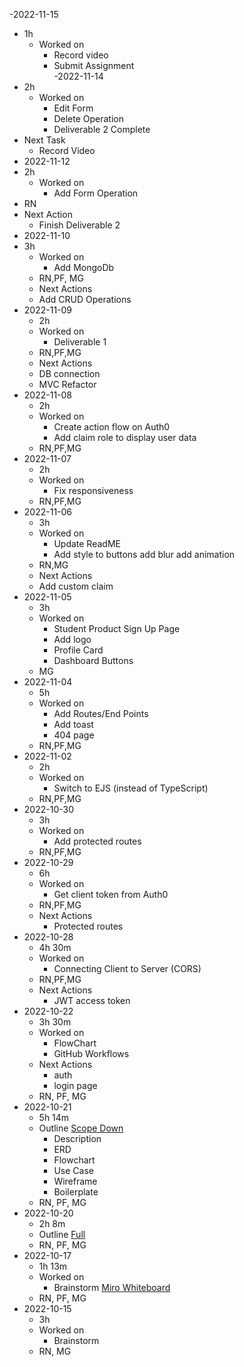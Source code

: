 -2022-11-15
- 1h
  - Worked on
    - Record video
    - Submit Assignment     
-2022-11-14
- 2h
  - Worked on
     - Edit Form
     - Delete Operation 
     - Deliverable 2 Complete
- Next Task
  - Record Video
- 2022-11-12
- 2h
  - Worked on
    - Add Form Operation 
- RN
- Next Action 
   - Finish Deliverable 2
- 2022-11-10
- 3h
  - Worked on 
    - Add MongoDb
  - RN,PF, MG
  -  Next Actions
  - Add CRUD Operations
- 2022-11-09
  - 2h
  - Worked on
    - Deliverable 1
  - RN,PF,MG 
  - Next Actions
  - DB connection
  - MVC Refactor
- 2022-11-08
  - 2h
  - Worked on
    - Create action flow on Auth0
    - Add claim role to display user data
  - RN,PF,MG
- 2022-11-07
  - 2h
  - Worked on
    - Fix responsiveness
  - RN,PF,MG
- 2022-11-06
  - 3h
  - Worked on
    - Update ReadME
    - Add style to buttons add blur add animation
  - RN,MG
  - Next Actions
  - Add custom claim
- 2022-11-05
  - 3h 
  - Worked on
    - Student Product Sign Up Page
    - Add logo
    - Profile Card
    - Dashboard Buttons
  - MG
- 2022-11-04
  - 5h
  - Worked on
    - Add Routes/End Points
    - Add toast 
    - 404 page
  - RN,PF,MG
- 2022-11-02
  - 2h
  - Worked on
    - Switch to EJS (instead of TypeScript)
  - RN,PF,MG
- 2022-10-30
  - 3h
  - Worked on
    - Add protected routes
  - RN,PF,MG
- 2022-10-29
  - 6h
  - Worked on
    - Get client token from Auth0
  - RN,PF,MG
  - Next Actions
    - Protected routes
- 2022-10-28
  - 4h 30m
  - Worked on 
    - Connecting Client to Server (CORS)
  - RN,PF,MG
  - Next Actions
    - JWT access token
- 2022-10-22
  - 3h 30m
  - Worked on
    - FlowChart
    - GitHub Workflows
  - Next Actions
    - auth
    - login page
  - RN, PF, MG
- 2022-10-21
  - 5h 14m
  - Outline [Scope Down](https://focuscollege.sharepoint.com/:w:/r/teams/FinalProjectTeam/Shared%20Documents/General/P100B/Outline.docx?d=w4227f3119bf749e49aa259c2e9effc9a&csf=1&web=1&e=yNGGhN)
    - Description
    - ERD
    - Flowchart
    - Use Case
    - Wireframe
    - Boilerplate
  - RN, PF, MG
- 2022-10-20
  - 2h 8m
  - Outline [Full](https://focuscollege.sharepoint.com/:w:/r/teams/FinalProjectTeam/Shared%20Documents/General/P100B/Outline%20-%20Future%20features%20aka%20pandora%20box.docx?d=wecd5be1fbf8847e49380fe34f3ee1dd0&csf=1&web=1&e=FIOWho)
  - RN, PF, MG  
- 2022-10-17
  - 1h 13m
  - Worked on
    -   Brainstorm [Miro Whiteboard](https://miro.com/app/board/uXjVPM2qjiE=/)
  - RN, PF, MG
- 2022-10-15
  - 3h
  - Worked on
    - Brainstorm
  - RN, MG
